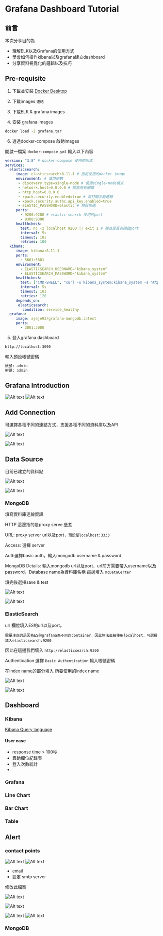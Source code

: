 # Grafana Dashboard Tutorial

## 前言

本次分享目的為
- 理解ELK以及Grafana的使用方式
- 學會如何操作kibana以及grafana建立dashboard
- 分享資料視覺化的邏輯以及技巧

## Pre-requisite

1. 下載並安裝 [Docker Desktop](https://www.docker.com/products/docker-desktop)

2. 下載images
`連結`

3. 下載ELK & grafana images

4. 安裝 grafana images
 
```bash
docker load -i grafana.tar
```

6. 透過docker-compose 啟動images

開啟一檔案 `docker-compose.yml` 輸入以下內容

```yml
version: "3.8" # docker-compose 使用的版本
services:
  elasticsearch:
     image: elasticsearch:8.11.1 # 指定使用的docker image
     environment: # 環境變數
      - discovery.type=single-node # 使用single-node模式
      - network.host=0.0.0.0 # 開放所有網路
      - http.host=0.0.0.0 
      - xpack.security.enabled=true # 需打開才能連線
      - xpack.security.authc.api_key.enabled=true 
      - ELASTIC_PASSWORD=elastic # 預設密碼
     ports:
       - 9200:9200 # elastic search 使用的port
       - 9300:9300   
     healthcheck:
       test: nc -z localhost 9200 || exit 1 # 檢查是否有開啟port
       interval: 5s
       timeout: 10s
       retries: 100
  kibana:
     image: kibana:8.11.1
     ports:
       - 5601:5601
     environment:
       - ELASTICSEARCH_USERNAME="kibana_system"
       - ELASTICSEARCH_PASSWORD="kibana_system"      
     healthcheck:
       test: ["CMD-SHELL", "curl -u kibana_system:kibana_system -s http://localhost:5601/api/status"]
       interval: 5s
       timeout: 10s
       retries: 120
     depends_on:
      elasticsearch:
        condition: service_healthy
  grafana:
     image: ajeje93/grafana-mongodb:latest
     ports:
       - 3001:3000
```

5. 登入grafana dashboard

```bash
http://localhost:3000
```
輸入預設帳號密碼
```bash     
帳號: admin
密碼: admin
```

## Grafana Introduction

![Alt text](images/1.png)
![Alt text](images/2.png)

## Add Connection

可選擇各種不同的連結方式，支援各種不同的資料庫以及API

![Alt text](images/3.png)

![Alt text](images/5.png)

## Data Source

目前已建立的資料點

![Alt text](images/4.png)

![Alt text](images/6.png)

### MongoDB

填寫資料庫連線資訊

HTTP 這邊指的是proxy serve [參考](https://github.com/JamesOsgood/mongodb-grafana)

URL: proxy server url以及port，`預設是localhost:3333`

Access: 選擇 server

Auth選擇basic auth，輸入mongodb username & password

MongoDB Details: 輸入mongodb url以及port，url前方需要帶入username以及password，Database name為資料庫名稱 這邊填入 `mcDataCerter`

填完後選擇save & test

![Alt text](images/7.png)

![Alt text](images/8.png)

### ElasticSearch

url 欄位填入ES的url以及port。

`需要注意的是因為ES與grafana為不同的container，因此無法直接使用localhost，可選擇填入elasticsearch:9200`

因此在這邊我們填入 `http://elasticsearch:9200`

Authentication 選擇 `Basic Authentication` 輸入帳號密碼

在index name的部分填入 所要使用的index name

![Alt text](images/9.png)

![Alt text](images/10.png)

## Dashboard

### Kibana

[Kibana Query language](https://www.elastic.co/guide/en/kibana/current/kuery-query.html)



#### User case

- response time > 100秒
- 異動欄位紀錄表
- 登入次數統計
- 
### Grafana


### Line Chart



### Bar Chart

### Table 

## Alert

### contact points
![Alt text](images/16.png)
![Alt text](images/13.png)

- email 
- 設定 smtp server

修改此檔案

![Alt text](images/14.png)

![Alt text](images/15.png)
  
![Alt text](images/11.png)
![Alt text](images/12.png)

### MongoDB
   